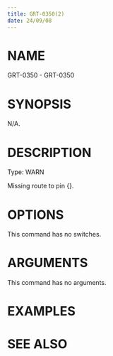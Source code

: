 ```yaml
---
title: GRT-0350(2)
date: 24/09/08
---
```


# NAME

GRT-0350 - GRT-0350

# SYNOPSIS

N/A.

# DESCRIPTION

Type: WARN

Missing route to pin {}.

# OPTIONS

This command has no switches.

# ARGUMENTS

This command has no arguments.

# EXAMPLES

# SEE ALSO
